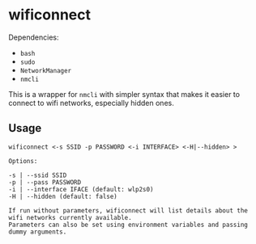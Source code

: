 # wificonnect

Dependencies:

- `bash`
- `sudo`
- `NetworkManager`
- `nmcli`

This is a wrapper for `nmcli` with simpler syntax that makes it easier to connect to wifi networks, especially hidden ones.

## Usage

```
wificonnect <-s SSID -p PASSWORD <-i INTERFACE> <-H|--hidden> >

Options:

-s | --ssid SSID
-p | --pass PASSWORD
-i | --interface IFACE (default: wlp2s0)
-H | --hidden (default: false)

If run without parameters, wificonnect will list details about the wifi networks currently available.
Parameters can also be set using environment variables and passing dummy arguments.
```
